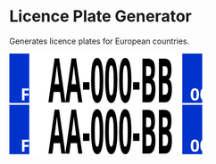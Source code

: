 # Licence Plate Generator

Generates licence plates for European countries.

![French licence plate example](https://raw.githubusercontent.com/guillaumeguerin/LicencePlate/master/french.svg?sanitize=true)
<img src="https://raw.githubusercontent.com/guillaumeguerin/LicencePlate/master/french.svg?sanitize=true">